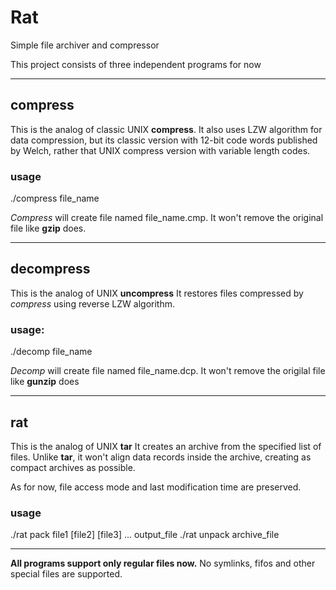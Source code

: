 # Rat
Simple file archiver and compressor

This project consists of three independent programs for now

---

## compress
This is the analog of classic UNIX **compress**.
It also uses LZW algorithm for data compression, but its classic version with 12-bit code words published by Welch,
rather that UNIX compress version with variable length codes.
### usage
./compress file_name

*Compress* will create file named file_name.cmp. It won't remove the original file like **gzip** does.

---

## decompress
This is the analog of UNIX **uncompress**
It restores files compressed by *compress* using reverse LZW algorithm.
### usage:
./decomp file_name

*Decomp* will create file named file_name.dcp. It won't remove the origilal file like **gunzip** does

---

## rat
This is the analog of UNIX **tar**
It creates an archive from the specified list of files.
Unlike **tar**, it won't align data records inside the archive, creating as compact archives as possible.

As for now, file access mode and last modification time are preserved.

### usage
./rat pack file1 [file2] [file3] ... output_file
./rat unpack archive_file

---

**All programs support only regular files now.** No symlinks, fifos and other special files are supported.

